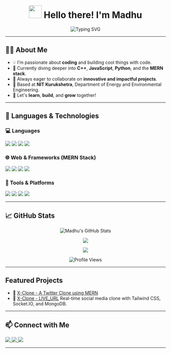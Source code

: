 <h1 align="center">
  <img src="https://em-content.zobj.net/thumbs/120/twitter/322/waving-hand_1f44b.png" width="40" style="display: inline;" />
  Hello there! I'm Madhu
</h1>


<p align="center">
  <img src="https://readme-typing-svg.herokuapp.com?font=Fira+Code&size=25&pause=1000&center=true&vCenter=true&width=435&lines=Code.+Create.+Collaborate.;Passionate+Programmer;NIT+Kurukshetra+Student" alt="Typing SVG" />
</p>

---

## 👨‍💻 About Me

- 💡 I’m passionate about **coding** and building cool things with code.
- 🌱 Currently diving deeper into **C++**, **JavaScript**, **Python**, and the **MERN stack**.
- 💬 Always eager to collaborate on **innovative and impactful projects**.
- 🏫 Based at **NIT Kurukshetra**, Department of Energy and Environmental Engineering.
- 🤝 Let's **learn**, **build**, and **grow** together!

---

## 🚀 Languages & Technologies

### 💻 Languages

<p>
  <img src="https://img.shields.io/badge/C++-00599C?style=for-the-badge&logo=cplusplus&logoColor=white" />
  <img src="https://img.shields.io/badge/C-276DC3?style=for-the-badge&logo=c&logoColor=white" />
  <img src="https://img.shields.io/badge/Python-3776AB?style=for-the-badge&logo=python&logoColor=white" />
  <img src="https://img.shields.io/badge/JavaScript-F7DF1E?style=for-the-badge&logo=javascript&logoColor=black" />
</p>

### 🌐 Web & Frameworks (MERN Stack)

<p>
  <img src="https://img.shields.io/badge/MongoDB-4EA94B?style=for-the-badge&logo=mongodb&logoColor=white" />
  <img src="https://img.shields.io/badge/Express.js-000000?style=for-the-badge&logo=express&logoColor=white" />
  <img src="https://img.shields.io/badge/React-61DAFB?style=for-the-badge&logo=react&logoColor=black" />
  <img src="https://img.shields.io/badge/Node.js-339933?style=for-the-badge&logo=node.js&logoColor=white" />
</p>

### 🧰 Tools & Platforms

<p>
  <img src="https://img.shields.io/badge/Git-F05032?style=for-the-badge&logo=git&logoColor=white" />
  <img src="https://img.shields.io/badge/GitHub-181717?style=for-the-badge&logo=github&logoColor=white" />
  <img src="https://img.shields.io/badge/VS%20Code-007ACC?style=for-the-badge&logo=visual-studio-code&logoColor=white" />
  <img src="https://img.shields.io/badge/Postman-FF6C37?style=for-the-badge&logo=postman&logoColor=white" />
</p>

---

## 📈 GitHub Stats

<p align="center">
  <img src="https://github-readme-stats.vercel.app/api?username=madhu9613&show_icons=true&theme=radical" alt="Madhu's GitHub Stats" />
</p>

<p align="center">
  <img src="https://github-readme-streak-stats.herokuapp.com/?user=madhu9613&theme=radical" />
</p>

<p align="center">
  <img src="https://github-readme-stats.vercel.app/api/top-langs/?username=madhu9613&layout=compact&theme=radical" />
</p>

<p align="center">
  <img src="https://komarev.com/ghpvc/?username=madhu9613&style=for-the-badge&color=brightgreen" alt="Profile Views" />
</p>

---

## Featured Projects

- 🔗 [X-Clone - A Twitter Clone using MERN](https://github.com/madhu9613/Twitter_Clone)
- 🔗 [X-Clone - LIVE_URL](https://twitter-clone-hscd.onrender.com)
  Real-time social media clone with Tailwind CSS, Socket.IO, and MongoDB.

---

## 📫 Connect with Me

<p>
  <a href="https://github.com/madhu9613">
    <img src="https://img.shields.io/badge/GitHub-100000?style=for-the-badge&logo=github&logoColor=white" />
  </a>
  <a href="mailto:rajkhowamadhujya0@gmail.com">
    <img src="https://img.shields.io/badge/Email-D14836?style=for-the-badge&logo=gmail&logoColor=white" />
  </a>
  <a href="https://www.linkedin.com/in/madhujya-rajkhowa-a73927281">
    <img src="https://img.shields.io/badge/LinkedIn-0A66C2?style=for-the-badge&logo=linkedin&logoColor=white" />
  </a>
</p>

---
